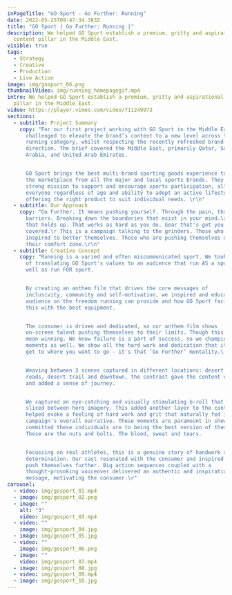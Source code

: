 ```yaml
---
inPageTitle: "GO Sport - Go Further: Running"
date: 2022-05-25T09:47:34.383Z
title: "GO Sport | Go Further: Running |"
description: We helped GO Sport establish a premium, gritty and aspirational
  content pillar in the Middle East.
visible: true
tags:
  - Strategy
  - Creative
  - Production
  - Live Action
image: img/gosport_06.png
thumbnailVideo: img/running_homepagegif.mp4
intro: We helped GO Sport establish a premium, gritty and aspirational content
  pillar in the Middle East.
video: https://player.vimeo.com/video/711249973
sections:
  - subtitle: Project Summary
    copy: "For our first project working with GO Sport in the Middle East, we were
      challenged to elevate the brand’s content to a new level across their
      running category, whilst respecting the recently refreshed brand
      direction. The brief covered the Middle East, primarily Qatar, Saudi
      Arabia, and United Arab Emirates.


      GO Sport brings the best multi-brand sporting goods experience to
      the marketplace from all the major and local sports brands. They have a
      strong mission to support and encourage sports participation, allowing
      everyone regardless of age and ability to adopt an active lifestyle by
      offering the right product to suit individual needs. \r\n"
  - subtitle: Our Approach
    copy: "Go Further. It means pushing yourself. Through the pain, through the
      barriers. Breaking down the boundaries that exist in your mind.\r In gear
      that holds up. That works as hard as you do. Gear that's got you
      covered.\r This is a campaign talking to the grinders. Those who are
      inspired to better themselves. Those who are pushing themselves outside of
      their comfort zone.\r\n"
  - subtitle: Creative Concept
    copy: "Running is a varied and often miscommunicated sport. We took the approach
      of translating GO Sport's values to an audience that run AS a sport, as
      well as run FOR sport.


      By creating an anthem film that drives the core messages of
      inclusivity, community and self-motivation, we inspired and educated the
      audience on the freedom running can provide and how GO Sport facilitate
      this with the best equipment.


      The consumer is driven and dedicated, so our anthem film shows
      on-screen talent pushing themselves to their limits. Though this doesn’t
      mean winning. We know failure is a part of success, so we championed those
      moments as well. We show all the hard work and dedication that it takes to
      get to where you want to go - it's that ‘Go Further’ mentality.\ 


      Weaving between 3 scenes captured in different locations: desert
      roads, desert trail and downtown, the contrast gave the content variety
      and added a sense of journey.


      We captured an eye-catching and visually stimulating b-roll that is
      sliced between hero imagery. This added another layer to the content and
      helped evoke a feeling of hard work and grit that naturally fed into the
      campaign's overall narrative. These moments are paramount in showing how
      committed these individuals are to being the best version of themselves.
      These are the nuts and bolts. The blood, sweat and tears.


      Focussing on real athletes, this is a genuine story of handwork and
      determination. Our cast resonated with the consumer and inspired them to
      push themselves further. Big action sequences coupled with a
      thought-provoking voiceover delivered an authentic and inspirational
      message, motivating the consumer.\r"
carousel:
  - video: img/gosport_01.mp4
  - image: img/gosport_02.png
  - image: ""
    alt: "3"
    video: img/gosport_03.mp4
  - video: ""
    image: img/gosport_04.jpg
  - image: img/gosport_05.jpg
  - video: ""
    image: img/gosport_06.png
  - image: ""
    video: img/gosport_07.mp4
  - image: img/gosport_08.jpg
  - video: img/gosport_09.mp4
  - image: img/gosport_10.jpg
---
```


